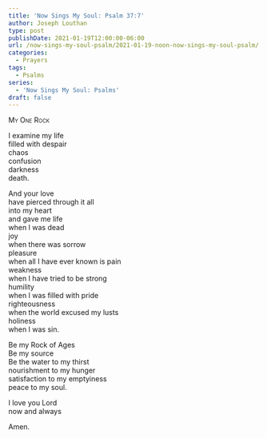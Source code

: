 ```yaml
---
title: 'Now Sings My Soul: Psalm 37:7'
author: Joseph Louthan
type: post
publishDate: 2021-01-19T12:00:00-06:00
url: /now-sings-my-soul-psalm/2021-01-19-noon-now-sings-my-soul-psalm/
categories:
  - Prayers
tags:
  - Psalms
series:
  - 'Now Sings My Soul: Psalms'
draft: false
---
```

<div style="font-variant: small-caps;">
My One Rock
</div>

I examine my life  
  filled with despair  
  chaos  
  confusion  
  darkness  
  death.  
  
And your love  
  have pierced through it all  
  into my heart  
  and gave me life  
  when I was dead  
  joy  
  when there was sorrow  
  pleasure  
  when all I have ever known is pain  
  weakness  
  when I have tried to be strong  
  humility  
  when I was filled with pride  
  righteousness  
  when the world excused my lusts  
  holiness  
  when I was sin.  
  
Be my Rock of Ages  
  Be my source  
  Be the water to my thirst  
  nourishment to my hunger  
  satisfaction to my emptyiness  
  peace to my soul.  
  
I love you Lord  
  now and always  
  
Amen.  
